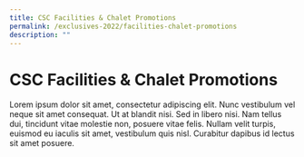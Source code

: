 ```yaml
---
title: CSC Facilities & Chalet Promotions
permalink: /exclusives-2022/facilities-chalet-promotions
description: ""
---
```


# CSC Facilities & Chalet Promotions

Lorem ipsum dolor sit amet, consectetur adipiscing elit. Nunc vestibulum vel neque sit amet consequat. Ut at blandit nisi. Sed in libero nisi. Nam tellus dui, tincidunt vitae molestie non, posuere vitae felis. Nullam velit turpis, euismod eu iaculis sit amet, vestibulum quis nisl. Curabitur dapibus id lectus sit amet posuere.